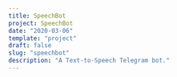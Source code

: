 ```yaml
---
title: SpeechBot
project: SpeechBot
date: "2020-03-06"
template: "project"
draft: false
slug: "speechbot"
description: "A Text-to-Speech Telegram bot."
---
```

